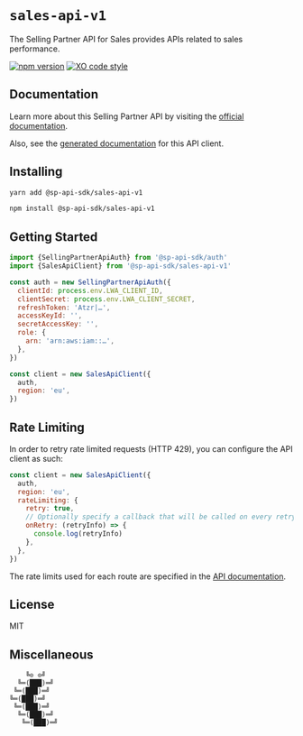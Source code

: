 # `sales-api-v1`

The Selling Partner API for Sales provides APIs related to sales performance.

[![npm version](https://badgen.net/npm/v/@sp-api-sdk/sales-api-v1)](https://www.npmjs.com/package/@sp-api-sdk/sales-api-v1)
[![XO code style](https://badgen.net/badge/code%20style/XO/cyan)](https://github.com/xojs/xo)

## Documentation

Learn more about this Selling Partner API by visiting the [official documentation](https://github.com/amzn/selling-partner-api-docs/tree/main/references/sales-api/sales.md).

Also, see the [generated documentation](https://bizon.github.io/selling-partner-api-sdk/modules/_sp_api_sdk_sales_api_v1.html) for this API client.

## Installing

```sh
yarn add @sp-api-sdk/sales-api-v1
```

```sh
npm install @sp-api-sdk/sales-api-v1
```

## Getting Started

```javascript
import {SellingPartnerApiAuth} from '@sp-api-sdk/auth'
import {SalesApiClient} from '@sp-api-sdk/sales-api-v1'

const auth = new SellingPartnerApiAuth({
  clientId: process.env.LWA_CLIENT_ID,
  clientSecret: process.env.LWA_CLIENT_SECRET,
  refreshToken: 'Atzr|…',
  accessKeyId: '',
  secretAccessKey: '',
  role: {
    arn: 'arn:aws:iam::…',
  },
})

const client = new SalesApiClient({
  auth,
  region: 'eu',
})
```

## Rate Limiting

In order to retry rate limited requests (HTTP 429), you can configure the API client as such:

```javascript
const client = new SalesApiClient({
  auth,
  region: 'eu',
  rateLimiting: {
    retry: true,
    // Optionally specify a callback that will be called on every retry.
    onRetry: (retryInfo) => {
      console.log(retryInfo)
    },
  },
})
```

The rate limits used for each route are specified in the [API documentation](https://github.com/amzn/selling-partner-api-docs/tree/main/references/sales-api/sales.md).

## License

MIT

## Miscellaneous

```
    ╚⊙ ⊙╝
  ╚═(███)═╝
 ╚═(███)═╝
╚═(███)═╝
 ╚═(███)═╝
  ╚═(███)═╝
   ╚═(███)═╝
```
